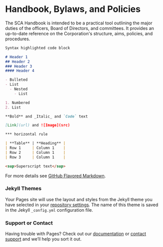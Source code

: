 # Handbook, Bylaws, and Policies

The SCA Handbook is intended to be a practical tool outlining the major duties of the officers, Board of Directors, and committees. It provides an up-to-date reference on the Corporation's structure, aims, policies, and procedures.

```markdown
Syntax highlighted code block

# Header 1
## Header 2
### Header 3
#### Header 4

- Bulleted
- List
  - Nested
    - List  

1. Numbered
2. List

**Bold** and _Italic_ and `Code` text

[Link](url) and ![Image](src)

*** horizontal rule

| **Table** | **Heading** |
| Row 1     | Column 1    |
| Row 2     | Column 1    |
| Row 3     | Column 1    |

<sup>Superscript text</sup>
```

For more details see [GitHub Flavored Markdown](https://guides.github.com/features/mastering-markdown/).

### Jekyll Themes

Your Pages site will use the layout and styles from the Jekyll theme you have selected in your [repository settings](https://github.com/mjhugh/sca-handbook/settings). The name of this theme is saved in the Jekyll `_config.yml` configuration file.

### Support or Contact

Having trouble with Pages? Check out our [documentation](https://help.github.com/categories/github-pages-basics/) or [contact support](https://github.com/contact) and we’ll help you sort it out.
